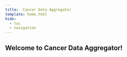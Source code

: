 ```yaml
---
title:  Cancer Data Aggregator
template: home.html
hide:
  - toc
  - navigation
---
```


## Welcome to Cancer Data Aggregator!

